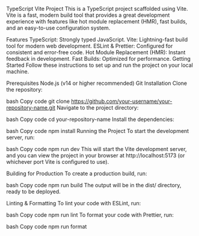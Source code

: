 TypeScript Vite Project
This is a TypeScript project scaffolded using Vite. Vite is a fast, modern build tool that provides a great development experience with features like hot module replacement (HMR), fast builds, and an easy-to-use configuration system.

Features
TypeScript: Strongly typed JavaScript.
Vite: Lightning-fast build tool for modern web development.
ESLint & Prettier: Configured for consistent and error-free code.
Hot Module Replacement (HMR): Instant feedback in development.
Fast Builds: Optimized for performance.
Getting Started
Follow these instructions to set up and run the project on your local machine.

Prerequisites
Node.js (v14 or higher recommended)
Git
Installation
Clone the repository:

bash
Copy code
git clone https://github.com/your-username/your-repository-name.git
Navigate to the project directory:

bash
Copy code
cd your-repository-name
Install the dependencies:

bash
Copy code
npm install
Running the Project
To start the development server, run:

bash
Copy code
npm run dev
This will start the Vite development server, and you can view the project in your browser at http://localhost:5173 (or whichever port Vite is configured to use).

Building for Production
To create a production build, run:

bash
Copy code
npm run build
The output will be in the dist/ directory, ready to be deployed.

Linting & Formatting
To lint your code with ESLint, run:

bash
Copy code
npm run lint
To format your code with Prettier, run:

bash
Copy code
npm run format
